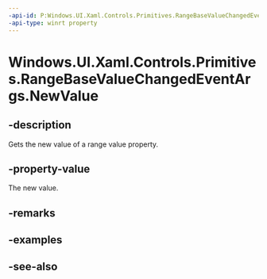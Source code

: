 ```yaml
---
-api-id: P:Windows.UI.Xaml.Controls.Primitives.RangeBaseValueChangedEventArgs.NewValue
-api-type: winrt property
---
```


<!-- Property syntax
public double NewValue { get; }
-->

# Windows.UI.Xaml.Controls.Primitives.RangeBaseValueChangedEventArgs.NewValue

## -description
Gets the new value of a range value property.



## -property-value
The new value.

## -remarks

## -examples

## -see-also
